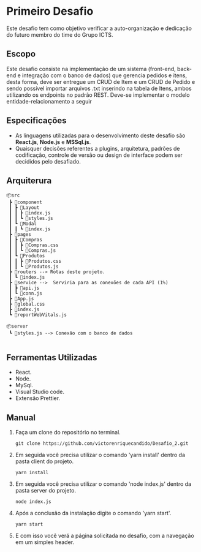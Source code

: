 # Primeiro Desafio
<p>Este desafio tem como objetivo verificar a auto-organização e dedicação do futuro
membro do time do Grupo ICTS.</p>

## Escopo
<p>Este desafio consiste na implementação de um sistema (front-end, back-end e
integração com o banco de dados) que gerencia pedidos e itens, desta forma,
deve ser entregue um CRUD de Item e um CRUD de Pedido e sendo possível
importar arquivos .txt inserindo na tabela de Itens, ambos utilizando os endpoints
no padrão REST. Deve-se implementar o modelo entidade-relacionamento a
seguir</p>

## Especificações
- As linguagens utilizadas para o desenvolvimento deste desafio são <b>React.js</b>, <b>Node.js</b> e
<b>MSSql.js</b>.
- Quaisquer decisões referentes a plugins, arquitetura, padrões
de codificação, controle de versão ou design de interface podem
ser decididos pelo desafiado.

## Arquiterura

```
📦src
 ┣ 📂component
 ┃ ┣ 📂Layout
 ┃ ┃ ┣ 📜index.js
 ┃ ┃ ┗ 📜styles.js
 ┃ ┗ 📂Modal
 ┃ ┃ ┗ 📜index.js
 ┣ 📂pages
 ┃ ┣ 📂Compras
 ┃ ┃ ┣ 📜Compras.css
 ┃ ┃ ┗ 📜Compras.js
 ┃ ┗ 📂Produtos
 ┃ ┃ ┣ 📜Produtos.css
 ┃ ┃ ┗ 📜Produtos.js
 ┣ 📂routers --> Rotas deste projeto.
 ┃ ┗ 📜index.js
 ┣ 📂service -->  Serviria para as conexões de cada API (1%)
 ┃ ┣ 📜api.js
 ┃ ┗ 📜conn.js
 ┣ 📜App.js
 ┣ 📜global.css
 ┣ 📜index.js
 ┗ 📜reportWebVitals.js
 ```
```
📦server
 ┗ 📜styles.js --> Conexão com o banco de dados
 
 ```
 ## Ferramentas Utilizadas

 - React.
 - Node.
 - MySql.
 - Visual Studio code.
 - Extensão Prettier.

 ##  Manual

1. Faça um clone do repositório no terminal.
   ```
   git clone https://github.com/victorenriquecandido/Desafio_2.git
   ```

2. Em seguida você precisa utilizar o comando 'yarn install' dentro da pasta client do projeto.
   ```
   yarn install
   ```

3. Em seguida você precisa utilizar o comando 'node index.js' dentro da pasta server do projeto.
   ```
   node index.js
   ```

4. Após a conclusão da instalação digite o comando 'yarn start'.
   ```
   yarn start
   ```

5. E com isso você verá a página solicitada no desafio, com a navegação em um simples header.
